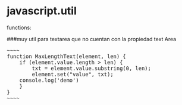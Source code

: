 javascript.util
===============

functions:


###muy util para textarea que no cuentan con la propiedad text Area
<pre>
~~~~
function MaxLengthText(element, len) {
    if (element.value.length > len) {
        txt = element.value.substring(0, len);
        element.set("value", txt);
	console.log('demo')
    }
}
~~~~
</pre>
